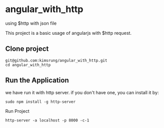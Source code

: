 # angular_with_http
using $http with json file

This project is a basic usage of angularjs with $http request. 

## Clone project

```
git@github.com:kimsrung/angular_with_http.git
cd angular_with_http
```

## Run the Application

we have run it with http server. if you don't have one, you can install it by:
```
sudo npm install -g http-server
```
Run Project
```
http-server -a localhost -p 8000 -c-1
```

